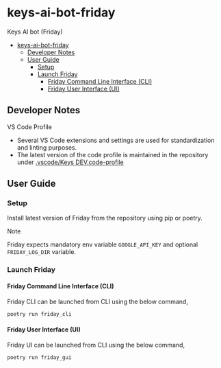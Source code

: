 # keys-ai-bot-friday

Keys AI bot (Friday)

- [keys-ai-bot-friday](#keys-ai-bot-friday)
  - [Developer Notes](#developer-notes)
  - [User Guide](#user-guide)
    - [Setup](#setup)
    - [Launch Friday](#launch-friday)
      - [Friday Command Line Interface (CLI)](#friday-command-line-interface-cli)
      - [Friday User Interface (UI)](#friday-user-interface-ui)

## Developer Notes

VS Code Profile

- Several VS Code extensions and settings are used for standardization and linting purposes.
- The latest version of the code profile is maintained in the repository under
  [.vscode/Keys DEV.code-profile](.vscode/Keys%20DEV.code-profile)

## User Guide

### Setup

Install latest version of Friday from the repository using pip or poetry.

> [!NOTE]
> Friday expects mandatory env variable `GOOGLE_API_KEY` and optional `FRIDAY_LOG_DIR` variable.

### Launch Friday

#### Friday Command Line Interface (CLI)

Friday CLI can be launched from CLI using the below command,

```bash
poetry run friday_cli
```

#### Friday User Interface (UI)

Friday UI can be launched from CLI using the below command,

```bash
poetry run friday_gui
```
